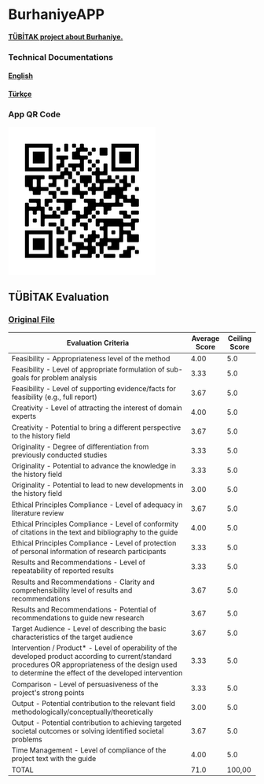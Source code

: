 # BurhaniyeAPP

#### [TÜBİTAK project about Burhaniye.](https://burhaniyem.pythonanywhere.com/)

### Technical Documentations

#### [English](/TechnicalDocumentation-EN.md)

#### [Türkçe](/TechnicalDocumentation-TR.md)

### App QR Code

![QR Code](qr.png "QR Code")

## TÜBİTAK Evaluation

### [Original File](/TUBITAK-RATE.pdf)

| Evaluation Criteria                                                                                                                                                                                           | Average Score | Ceiling Score |
| ------------------------------------------------------------------------------------------------------------------------------------------------------------------------------------------------------------- | ------------- | ------------- |
| Feasibility - Appropriateness level of the method                                                                                                                                                             | 4.00          | 5.0           |
| Feasibility - Level of appropriate formulation of sub-goals for problem analysis                                                                                                                              | 3.33          | 5.0           |
| Feasibility - Level of supporting evidence/facts for feasibility (e.g., full report)                                                                                                                          | 3.67          | 5.0           |
| Creativity - Level of attracting the interest of domain experts                                                                                                                                               | 4.00          | 5.0           |
| Creativity - Potential to bring a different perspective to the history field                                                                                                                                  | 3.67          | 5.0           |
| Originality - Degree of differentiation from previously conducted studies                                                                                                                                     | 3.33          | 5.0           |
| Originality - Potential to advance the knowledge in the history field                                                                                                                                         | 3.33          | 5.0           |
| Originality - Potential to lead to new developments in the history field                                                                                                                                      | 3.00          | 5.0           |
| Ethical Principles Compliance - Level of adequacy in literature review                                                                                                                                        | 3.67          | 5.0           |
| Ethical Principles Compliance - Level of conformity of citations in the text and bibliography to the guide                                                                                                    | 4.00          | 5.0           |
| Ethical Principles Compliance - Level of protection of personal information of research participants                                                                                                          | 3.33          | 5.0           |
| Results and Recommendations - Level of repeatability of reported results                                                                                                                                      | 3.33          | 5.0           |
| Results and Recommendations - Clarity and comprehensibility level of results and recommendations                                                                                                              | 3.67          | 5.0           |
| Results and Recommendations - Potential of recommendations to guide new research                                                                                                                              | 3.67          | 5.0           |
| Target Audience - Level of describing the basic characteristics of the target audience                                                                                                                        | 3.67          | 5.0           |
| Intervention / Product\* - Level of operability of the developed product according to current/standard procedures OR appropriateness of the design used to determine the effect of the developed intervention | 3.33          | 5.0           |
| Comparison - Level of persuasiveness of the project's strong points                                                                                                                                           | 3.33          | 5.0           |
| Output - Potential contribution to the relevant field methodologically/conceptually/theoretically                                                                                                             | 3.00          | 5.0           |
| Output - Potential contribution to achieving targeted societal outcomes or solving identified societal problems                                                                                               | 3.67          | 5.0           |
| Time Management - Level of compliance of the project text with the guide                                                                                                                                      | 4.00          | 5.0           |
| TOTAL                                                                                                                                                                                                         | 71.0          | 100,00        |
